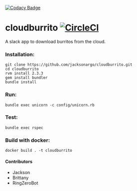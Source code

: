 [![Codacy Badge](https://api.codacy.com/project/badge/Grade/0c821c0fc3a54b00a408dd2fe616a724)](https://www.codacy.com/app/jacksonargo/cloudburrito?utm_source=github.com&utm_medium=referral&utm_content=jacksonargo/cloudburrito&utm_campaign=badger)
# cloudburrito [![CircleCI](https://circleci.com/gh/jacksonargo/cloudburrito.svg?style=svg)](https://circleci.com/gh/jacksonargo/cloudburrito)

A slack app to download burritos from the cloud.

### Installation:

    git clone https://github.com/jacksonargo/cloudburrito.git
    cd cloudburrito
    rvm install 2.3.3
    gem install bundler
    bundle install

### Run:

    bundle exec unicorn -c config/unicorn.rb

### Test:

    bundle exec rspec
    
### Build with docker:

    docker build . -t cloudburrito



#### Contributors
* Jackson
* Brittany
* RingZeroBot
